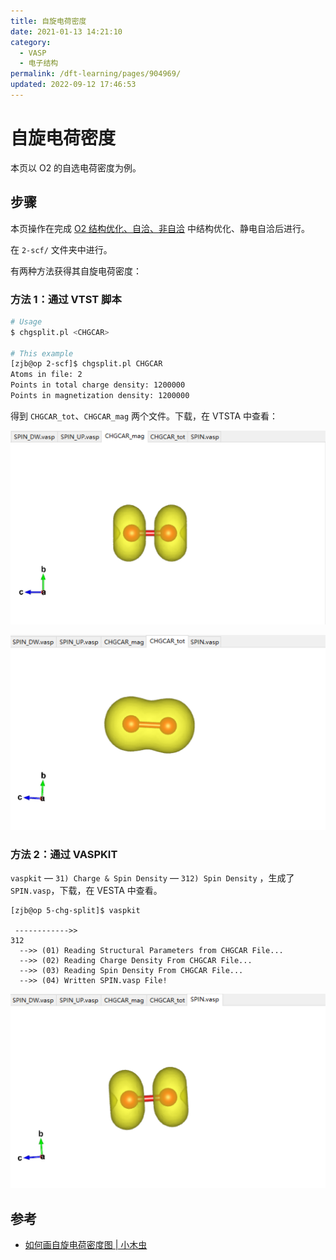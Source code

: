 ```yaml
---
title: 自旋电荷密度
date: 2021-01-13 14:21:10
category:
  - VASP
  - 电子结构
permalink: /dft-learning/pages/904969/
updated: 2022-09-12 17:46:53
---
```


# 自旋电荷密度

本页以 O2 的自选电荷密度为例。

## 步骤

本页操作在完成 [O2 结构优化、自洽、非自洽](../02.优化/02.vasp-opt.md) 中结构优化、静电自洽后进行。

在 `2-scf/` 文件夹中进行。

有两种方法获得其自旋电荷密度：

### 方法 1：通过 VTST 脚本

```bash
# Usage
$ chgsplit.pl <CHGCAR>

# This example
[zjb@op 2-scf]$ chgsplit.pl CHGCAR
Atoms in file: 2
Points in total charge density: 1200000
Points in magnetization density: 1200000
```

得到 `CHGCAR_tot`、`CHGCAR_mag` 两个文件。下载，在 VTSTA 中查看：

![CHGCAR_mag](../../../assets/c2a158a8e7cddc4fd586e33c7d0aa683.png)

![CHGCAR_tot](../../../assets/74a663ee814d788c1896fb440498c992.png)

### 方法 2：通过 VASPKIT

`vaspkit` — `31) Charge & Spin Density` — `312) Spin Density` ，生成了 `SPIN.vasp`，下载，在 VESTA 中查看。

```
[zjb@op 5-chg-split]$ vaspkit

 ------------>>
312
  -->> (01) Reading Structural Parameters from CHGCAR File...
  -->> (02) Reading Charge Density From CHGCAR File...
  -->> (03) Reading Spin Density From CHGCAR File...
  -->> (04) Written SPIN.vasp File!
```

![SPIN.vasp](../../../assets/e2feab7da2afe977ff5f7758e7625ddf.png)

## 参考

- [如何画自旋电荷密度图 | 小木虫](http://muchong.com/t-10821450-1)
